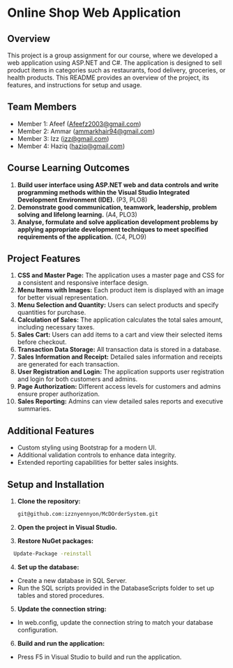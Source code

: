 # Online Shop Web Application

## Overview
This project is a group assignment for our course, where we developed a web application using ASP.NET and C#. The application is designed to sell product items in categories such as restaurants, food delivery, groceries, or health products. This README provides an overview of the project, its features, and instructions for setup and usage.

## Team Members
- Member 1: Afeef (Afeefz2003@gmail.com)
- Member 2: Ammar (ammarkhair94@gmail.com)
- Member 3: Izz (izz@gmail.com)
- Member 4: Haziq (haziq@gmail.com)

## Course Learning Outcomes
1. **Build user interface using ASP.NET web and data controls and write programming methods within the Visual Studio Integrated Development Environment (IDE).** (P3, PLO8)
2. **Demonstrate good communication, teamwork, leadership, problem solving and lifelong learning.** (A4, PLO3)
3. **Analyse, formulate and solve application development problems by applying appropriate development techniques to meet specified requirements of the application.** (C4, PLO9)

## Project Features
1. **CSS and Master Page:** The application uses a master page and CSS for a consistent and responsive interface design.
2. **Menu Items with Images:** Each product item is displayed with an image for better visual representation.
3. **Menu Selection and Quantity:** Users can select products and specify quantities for purchase.
4. **Calculation of Sales:** The application calculates the total sales amount, including necessary taxes.
5. **Sales Cart:** Users can add items to a cart and view their selected items before checkout.
6. **Transaction Data Storage:** All transaction data is stored in a database.
7. **Sales Information and Receipt:** Detailed sales information and receipts are generated for each transaction.
8. **User Registration and Login:** The application supports user registration and login for both customers and admins.
9. **Page Authorization:** Different access levels for customers and admins ensure proper authorization.
10. **Sales Reporting:** Admins can view detailed sales reports and executive summaries.

## Additional Features
- Custom styling using Bootstrap for a modern UI.
- Additional validation controls to enhance data integrity.
- Extended reporting capabilities for better sales insights.

## Setup and Installation
1. **Clone the repository:**
   ```bash
   git@github.com:izznyennyon/McDOrderSystem.git

2. **Open the project in Visual Studio.**

3. **Restore NuGet packages:**
 ```bash
   Update-Package -reinstall
```
4. **Set up the database:**
- Create a new database in SQL Server.
- Run the SQL scripts provided in the DatabaseScripts folder to set up tables and stored procedures.

5. **Update the connection string:**
- In web.config, update the connection string to match your database configuration.

6. **Build and run the application:**
- Press F5 in Visual Studio to build and run the application.



